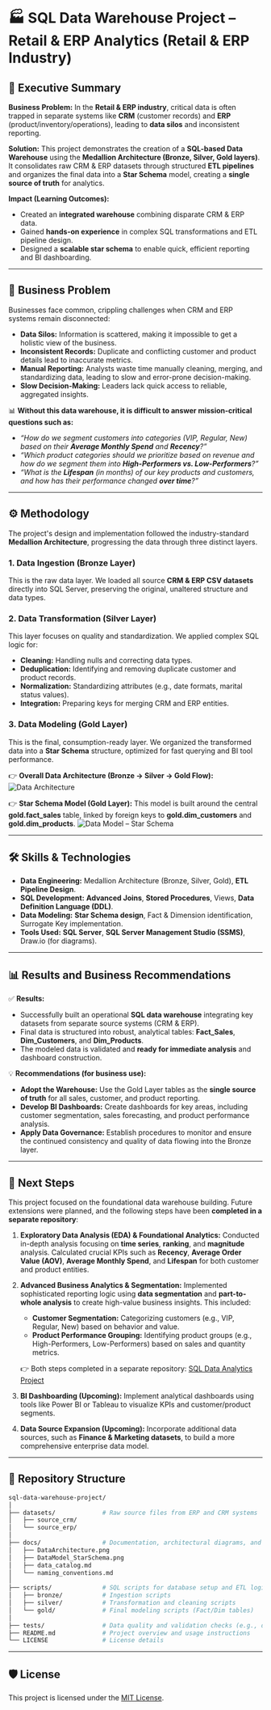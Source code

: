 # 🏭 SQL Data Warehouse Project – Retail & ERP Analytics (Retail & ERP Industry)

## 📌 Executive Summary

**Business Problem:**
In the **Retail & ERP industry**, critical data is often trapped in separate systems like **CRM** (customer records) and **ERP** (product/inventory/operations), leading to **data silos** and inconsistent reporting.

**Solution:**
This project demonstrates the creation of a **SQL-based Data Warehouse** using the **Medallion Architecture (Bronze, Silver, Gold layers)**. It consolidates raw CRM & ERP datasets through structured **ETL pipelines** and organizes the final data into a **Star Schema** model, creating a **single source of truth** for analytics.

**Impact (Learning Outcomes):**

* Created an **integrated warehouse** combining disparate CRM & ERP data.
* Gained **hands-on experience** in complex SQL transformations and ETL pipeline design.
* Designed a **scalable star schema** to enable quick, efficient reporting and BI dashboarding.

---

## 🔎 Business Problem

Businesses face common, crippling challenges when CRM and ERP systems remain disconnected:

* **Data Silos:** Information is scattered, making it impossible to get a holistic view of the business.
* **Inconsistent Records:** Duplicate and conflicting customer and product details lead to inaccurate metrics.
* **Manual Reporting:** Analysts waste time manually cleaning, merging, and standardizing data, leading to slow and error-prone decision-making.
* **Slow Decision-Making:** Leaders lack quick access to reliable, aggregated insights.

📊 **Without this data warehouse, it is difficult to answer mission-critical questions such as:**

* *“How do we segment customers into categories (VIP, Regular, New) based on their **Average Monthly Spend** and **Recency**?”*
* *“Which product categories should we prioritize based on revenue and how do we segment them into **High-Performers vs. Low-Performers**?”*
* *“What is the **Lifespan** (in months) of our key products and customers, and how has their performance changed **over time**?”*

---

## ⚙️ Methodology

The project's design and implementation followed the industry-standard **Medallion Architecture**, progressing the data through three distinct layers.

### 1. Data Ingestion (Bronze Layer)
This is the raw data layer. We loaded all source **CRM & ERP CSV datasets** directly into SQL Server, preserving the original, unaltered structure and data types.

### 2. Data Transformation (Silver Layer)
This layer focuses on quality and standardization. We applied complex SQL logic for:
* **Cleaning:** Handling nulls and correcting data types.
* **Deduplication:** Identifying and removing duplicate customer and product records.
* **Normalization:** Standardizing attributes (e.g., date formats, marital status values).
* **Integration:** Preparing keys for merging CRM and ERP entities.

### 3. Data Modeling (Gold Layer)
This is the final, consumption-ready layer. We organized the transformed data into a **Star Schema** structure, optimized for fast querying and BI tool performance.

👉 **Overall Data Architecture (Bronze → Silver → Gold Flow):**
![Data Architecture](docs/DataArchitecture.png)

👉 **Star Schema Model (Gold Layer):**
This model is built around the central **gold.fact\_sales** table, linked by foreign keys to **gold.dim\_customers** and **gold.dim\_products**.
![Data Model – Star Schema](docs/DataModel_StarSchema.png)

---

## 🛠️ Skills & Technologies

* **Data Engineering:** Medallion Architecture (Bronze, Silver, Gold), **ETL Pipeline Design**.
* **SQL Development:** **Advanced Joins**, **Stored Procedures**, Views, **Data Definition Language (DDL)**.
* **Data Modeling:** **Star Schema design**, Fact & Dimension identification, Surrogate Key implementation.
* **Tools Used:** **SQL Server**, **SQL Server Management Studio (SSMS)**, Draw.io (for diagrams).

---

## 📊 Results and Business Recommendations

✅ **Results:**

* Successfully built an operational **SQL data warehouse** integrating key datasets from separate source systems (CRM & ERP).
* Final data is structured into robust, analytical tables: **Fact\_Sales**, **Dim\_Customers**, and **Dim\_Products**.
* The modeled data is validated and **ready for immediate analysis** and dashboard construction.

💡 **Recommendations (for business use):**

* **Adopt the Warehouse:** Use the Gold Layer tables as the **single source of truth** for all sales, customer, and product reporting.
* **Develop BI Dashboards:** Create dashboards for key areas, including customer segmentation, sales forecasting, and product performance analysis.
* **Apply Data Governance:** Establish procedures to monitor and ensure the continued consistency and quality of data flowing into the Bronze layer.

---

## 🔮 Next Steps

This project focused on the foundational data warehouse building. Future extensions were planned, and the following steps have been **completed in a separate repository**:  

1. **Exploratory Data Analysis (EDA) & Foundational Analytics:** Conducted in-depth analysis focusing on **time series**, **ranking**, and **magnitude** analysis. Calculated crucial KPIs such as **Recency**, **Average Order Value (AOV)**, **Average Monthly Spend**, and **Lifespan** for both customer and product entities.  

2. **Advanced Business Analytics & Segmentation:** Implemented sophisticated reporting logic using **data segmentation** and **part-to-whole analysis** to create high-value business insights. This included:  
   * **Customer Segmentation:** Categorizing customers (e.g., VIP, Regular, New) based on behavior and value.  
   * **Product Performance Grouping:** Identifying product groups (e.g., High-Performers, Low-Performers) based on sales and quantity metrics.  

   👉 Both steps completed in a separate repository: [SQL Data Analytics Project](https://github.com/PranavAdhau/sql-data-analytics-project)

3. **BI Dashboarding (Upcoming):** Implement analytical dashboards using tools like Power BI or Tableau to visualize KPIs and customer/product segments.  

4. **Data Source Expansion (Upcoming):** Incorporate additional data sources, such as **Finance & Marketing datasets**, to build a more comprehensive enterprise data model.

---

## 📂 Repository Structure
``` bash
sql-data-warehouse-project/
│
├── datasets/             # Raw source files from ERP and CRM systems
│   ├── source_crm/       
│   └── source_erp/       
│
├── docs/                 # Documentation, architectural diagrams, and metadata
│   ├── DataArchitecture.png
│   ├── DataModel_StarSchema.png
│   ├── data_catalog.md
│   └── naming_conventions.md
│
├── scripts/              # SQL scripts for database setup and ETL logic
│   ├── bronze/           # Ingestion scripts
│   ├── silver/           # Transformation and cleaning scripts
│   └── gold/             # Final modeling scripts (Fact/Dim tables)
│
├── tests/                # Data quality and validation checks (e.g., dbt tests)
├── README.md             # Project overview and usage instructions
└── LICENSE               # License details
```

---

## 🛡️ License

This project is licensed under the [MIT License](LICENSE).
